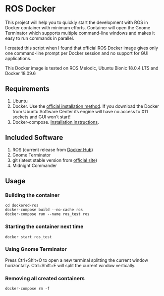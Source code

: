 # ROS Docker 

This project will help you to quickly start the development with ROS in Docker container with minimum efforts. Container will open the Gnome Terminator which supports multiple command-line windows and makes it easy to run commands in parallel.

I created this script when I found that official ROS Docker image gives only one command-line prompt per Docker session and no support for GUI applications.

This Docker image is tested on ROS Melodic, Ubuntu Bionic 18.0.4 LTS and Docker 18.09.6

## Requirements

1. Ubuntu
2. Docker. Use the [official installation method](https://docs.docker.com/install/linux/docker-ce/ubuntu). If you download the Docker from Ubuntu Software Center its engine will have no access to X11 sockets and GUI won't start!
3. Docker-compose. [Installation instructions](https://docs.docker.com/compose/install).

## Included Software

1. ROS (current release from [Docker Hub](https://hub.docker.com/_/ros))
2. Gnome Terminator
2. git (latest stable version from [official site](https://git-scm.com/download/linux))
3. Midnight Commander

## Usage

### Building the container

```
cd dockered-ros
docker-compose build --no-cache ros
docker-compose run --name ros_test ros
```

### Starting the container next time

```
docker start ros_test
```

### Using Gnome Terminator

Press Ctrl+Shit+O to open a new terminal splitting the current window horizontally. Ctrl+Shift+E will split the current window vertically.

### Removing all created containers

```
docker-compose rm -f
```